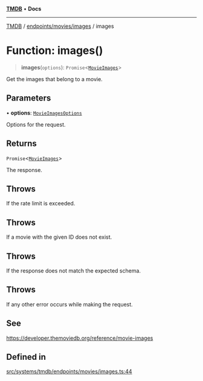 [**TMDB**](../../../../README.md) • **Docs**

***

[TMDB](../../../../README.md) / [endpoints/movies/images](../README.md) / images

# Function: images()

> **images**(`options`): `Promise`\<[`MovieImages`](../../../../structs/Schemas/type-aliases/MovieImages.md)\>

Get the images that belong to a movie.

## Parameters

• **options**: [`MovieImagesOptions`](../type-aliases/MovieImagesOptions.md)

Options for the request.

## Returns

`Promise`\<[`MovieImages`](../../../../structs/Schemas/type-aliases/MovieImages.md)\>

The response.

## Throws

If the rate limit is exceeded.

## Throws

If a movie with the given ID does not exist.

## Throws

If the response does not match the expected schema.

## Throws

If any other error occurs while making the request.

## See

https://developer.themoviedb.org/reference/movie-images

## Defined in

[src/systems/tmdb/endpoints/movies/images.ts:44](https://github.com/Norviah/media-hub/blob/18a8c2edf600e1d27fc5173db1855dfb068c9a34/src/systems/tmdb/endpoints/movies/images.ts#L44)
